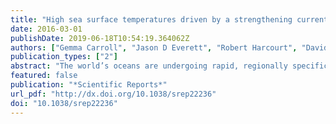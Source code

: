 ```yaml
---
title: "High sea surface temperatures driven by a strengthening current reduce foraging success by penguins"
date: 2016-03-01
publishDate: 2019-06-18T10:54:19.364062Z
authors: ["Gemma Carroll", "Jason D Everett", "Robert Harcourt", "David Slip", "Ian Jonsen"]
publication_types: ["2"]
abstract: "The world’s oceans are undergoing rapid, regionally specific warming. Strengthening western boundary currents play a role in this phenomenon, with sea surface temperatures (SST) in their paths rising faster than the global average. To understand how dynamic oceanography influences food availability in these ocean warming “hotspots”, we use a novel prey capture signature derived from accelerometry to understand how the warm East Australian Current shapes foraging success by a meso-predator, the little penguin. This seabird feeds on low trophic level species that are sensitive to environmental change. We found that in 2012, prey capture success by penguins was high when SST was low relative to the long-term mean. In 2013 prey capture success was low, coincident with an unusually strong penetration of warm water. Overall there was an optimal temperature range for prey capture around 19–21 °C, with lower success at both lower and higher temperatures, mirroring published relationships between commercial sardine catch and SST. Spatially, higher SSTs corresponded to a lower probability of penguins using an area, and lower prey capture success. These links between high SST and reduced prey capture success by penguins suggest negative implications for future resource availability in a system dominated by a strengthening western boundary current."
featured: false
publication: "*Scientific Reports*"
url_pdf: "http://dx.doi.org/10.1038/srep22236"
doi: "10.1038/srep22236"
---
```


